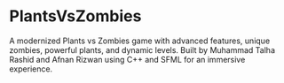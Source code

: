 # PlantsVsZombies
A modernized Plants vs Zombies game with advanced features, unique zombies, powerful plants, and dynamic levels. Built by Muhammad Talha Rashid and Afnan Rizwan using C++ and SFML for an immersive experience.
